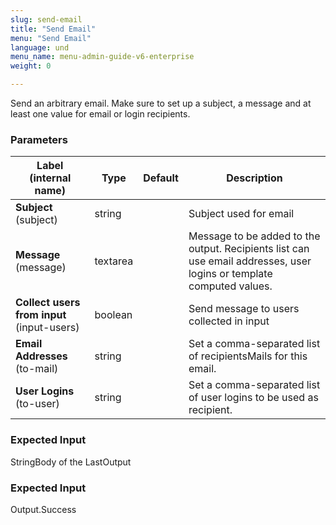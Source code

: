 ```yaml
---
slug: send-email
title: "Send Email"
menu: "Send Email"
language: und
menu_name: menu-admin-guide-v6-enterprise
weight: 0

---
```


 Send an arbitrary email. Make sure to set up a subject, a message and at least one value for email or login recipients.

### Parameters
|Label (internal name)|Type|Default|Description|
|---|---|---|---|
|**Subject** (subject)|string|<no value>|Subject used for email|
|**Message** (message)|textarea|<no value>|Message to be added to the output. Recipients list can use email addresses, user logins or template computed values.|
|**Collect users from input** (input-users)|boolean|<no value>|Send message to users collected in input|
|**Email Addresses** (to-mail)|string|<no value>|Set a comma-separated list of recipientsMails for this email.|
|**User Logins** (to-user)|string|<no value>|Set a comma-separated list of user logins to be used as recipient.|



### Expected Input
StringBody of the LastOutput


### Expected Input
Output.Success


